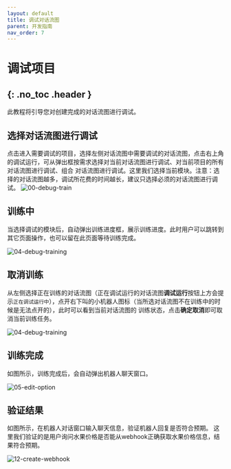 ```yaml
---
layout: default
title: 调试对话流图
parent: 开发指南
nav_order: 7
---
```


# 调试项目
{: .no_toc .header }
---

此教程将引导您对创建完成的对话流图进行调试。

## 选择对话流图进行调试

点击进入需要调试的项目，选择左侧对话流图中需要调试的对话流图，点击右上角的调试运行，可从弹出框按需求选择对当前对话流图进行调试、对当前项目的所有对话流图进行调试、组合
对话流图进行调试。这里我们选择当前模块。注意：选择的对话流图越多，调试所花费的时间越长，建议只选择必须的对话流图进行调试。
![00-debug-train](/assets/images/tutorial/flow/train/00-debug-train.png)

## 训练中

当选择调试的模块后，自动弹出训练进度框，展示训练进度。此时用户可以跳转到其它页面操作，也可以留在此页面等待训练完成。

![04-debug-training](/assets/images/tutorial/flow/train/04-debug-training.png)

## 取消训练

从左侧选择正在训练的对话流图（正在调试运行的对话流图**调试运行**按钮上方会提示`正在调试运行中`），点开右下叫的小机器人图标（当所选对话流图不在训练中的时候是无法点开的），此时可以看到当前对话流图的
训练状态，点击**确定取消**即可取消当前训练任务。

![04-debug-training](/assets/images/tutorial/flow/train/04-debug-training.png)
## 训练完成

如图所示，训练完成后，会自动弹出机器人聊天窗口。

![05-edit-option](/assets/images/tutorial/flow/train/05-debug-train-finish.png)

## 验证结果

如图所示，在机器人对话窗口输入聊天信息，验证机器人回复是否符合预期。
这里我们验证的是用户询问水果价格是否能从webhook正确获取水果价格信息，结果符合预期。

![12-create-webhook](/assets/images/tutorial/flow/train/06-debug-train-confirm.png)

